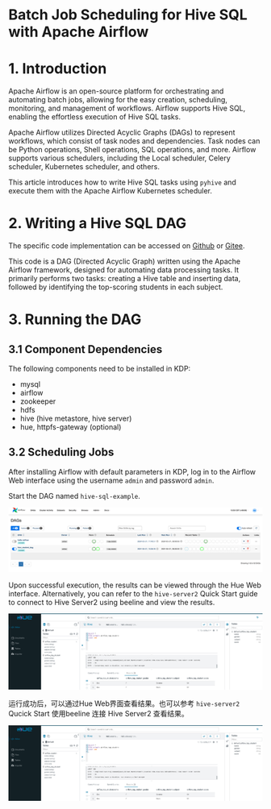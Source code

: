 
# Batch Job Scheduling for Hive SQL with Apache Airflow

# 1. Introduction
Apache Airflow is an open-source platform for orchestrating and automating batch jobs, allowing for the easy creation, scheduling, monitoring, and management of workflows. Airflow supports Hive SQL, enabling the effortless execution of Hive SQL tasks.

Apache Airflow utilizes Directed Acyclic Graphs (DAGs) to represent workflows, which consist of task nodes and dependencies. Task nodes can be Python operations, Shell operations, SQL operations, and more. Airflow supports various schedulers, including the Local scheduler, Celery scheduler, Kubernetes scheduler, and others.

This article introduces how to write Hive SQL tasks using `pyhive` and execute them with the Apache Airflow Kubernetes scheduler.

# 2. Writing a Hive SQL DAG

The specific code implementation can be accessed on [Github](https://github.com/linktimecloud/example-datasets/blob/airflow/dags/hive-sql-example.py) or [Gitee](https://gitee.com/linktime-cloud/example-datasets/blob/airflow/dags/hive-sql-example.py).

This code is a DAG (Directed Acyclic Graph) written using the Apache Airflow framework, designed for automating data processing tasks. It primarily performs two tasks: creating a Hive table and inserting data, followed by identifying the top-scoring students in each subject.

# 3. Running the DAG
## 3.1 Component Dependencies
The following components need to be installed in KDP:
- mysql
- airflow
- zookeeper
- hdfs
- hive (hive metastore, hive server)
- hue, httpfs-gateway (optional)

## 3.2 Scheduling Jobs
After installing Airflow with default parameters in KDP, log in to the Airflow Web interface using the username `admin` and password `admin`.

Start the DAG named `hive-sql-example`.

![Airflow Web Interface](./images/airflow01.png)

Upon successful execution, the results can be viewed through the Hue Web interface. Alternatively, you can refer to the `hive-server2` Quick Start guide to connect to Hive Server2 using beeline and view the results.

![Hue Web Interface](./images/airflow02.png)


运行成功后，可以通过Hue Web界面查看结果。也可以参考 `hive-server2` Qucick Start 使用beeline 连接 Hive Server2 查看结果。

![](./images/airflow02.png)










